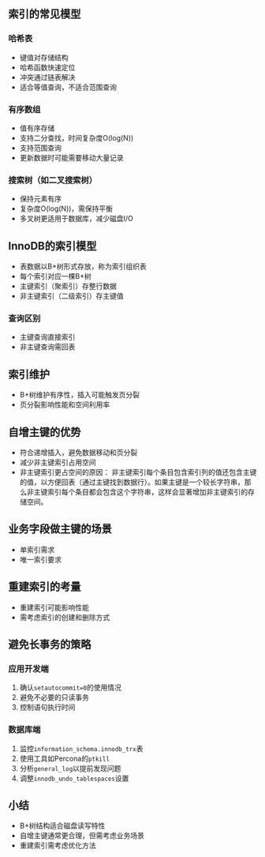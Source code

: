 ## 索引的常见模型

### 哈希表

- 键值对存储结构
- 哈希函数快速定位
- 冲突通过链表解决
- 适合等值查询，不适合范围查询

### 有序数组

- 值有序存储
- 支持二分查找，时间复杂度O(log(N))
- 支持范围查询
- 更新数据时可能需要移动大量记录

### 搜索树（如二叉搜索树）

- 保持元素有序
- 复杂度O(log(N))，需保持平衡
- 多叉树更适用于数据库，减少磁盘I/O

## InnoDB的索引模型

- 表数据以B+树形式存放，称为索引组织表
- 每个索引对应一棵B+树
- 主键索引（聚索引）存整行数据
- 非主键索引（二级索引）存主键值

### 查询区别

- 主键查询直接索引
- 非主键查询需回表

## 索引维护

- B+树维护有序性，插入可能触发页分裂
- 页分裂影响性能和空间利用率

## 自增主键的优势

- 符合递增插入，避免数据移动和页分裂
- 减少非主键索引占用空间
- 非主键索引更占空间的原因：
  非主键索引每个条目包含索引列的值还包含主键的值，以方便回表（通过主键找到数据行）。如果主键是一个较长字符串，那么非主键索引每个条目都会包含这个字符串，这样会显著增加非主键索引的存储空间。

## 业务字段做主键的场景

- 单索引需求
- 唯一索引要求

## 重建索引的考量

- 重建索引可能影响性能
- 需考虑索引的创建和删除方式

## 避免长事务的策略

### 应用开发端

1. 确认`setautocommit=0`的使用情况
2. 避免不必要的只读事务
3. 控制语句执行时间

### 数据库端

1. 监控`information_schema.innodb_trx`表
2. 使用工具如Percona的`ptkill`
3. 分析`general_log`以提前发现问题
4. 调整`innodb_undo_tablespaces`设置

## 小结

- B+树结构适合磁盘读写特性
- 自增主键通常更合理，但需考虑业务场景
- 重建索引需考虑优化方法

